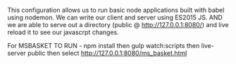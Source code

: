 This configuration allows
us to run basic node applications
built with babel using nodemon.
We can write our client and server
using ES2015 JS.
AND we are able to serve out a
directory (public @ http://127.0.0.1:8080/) and live reload it to see
our javascrpt changes.


For MSBASKET
TO RUN - npm install
then gulp watch:scripts
then live-server public
then select http://127.0.0.1:8080/ms_basket.html